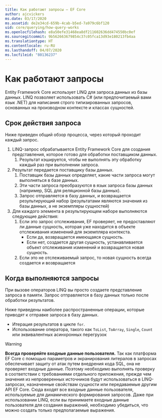 ```yaml
---
title: Как работают запросы — EF Core
author: ajcvickers
ms.date: 03/17/2020
ms.assetid: de2e34cd-659b-4cab-b5ed-7a979c6bf120
uid: core/querying/how-query-works
ms.openlocfilehash: e8a50efe31468ea8df211602636dd474550bc0ef
ms.sourcegitcommit: 9b562663679854c37c05fca13d93e180213fb4aa
ms.translationtype: HT
ms.contentlocale: ru-RU
ms.lasthandoff: 04/07/2020
ms.locfileid: "80136237"
---
```

# <a name="how-queries-work"></a>Как работают запросы

Entity Framework Core использует LINQ для запроса данных из базы данных. LINQ позволяет использовать C# (или предпочитаемый вами язык .NET) для написания строго типизированных запросов, основанных на производном контексте и классах сущностей.

## <a name="the-life-of-a-query"></a>Срок действия запроса

Ниже приведен общий обзор процесса, через который проходит каждый запрос.

1. LINQ-запрос обрабатывается Entity Framework Core для создания представления, которое готово для обработки поставщиком данных.
   1. Результат кэшируется, чтобы не выполнять эту обработку каждый раз при выполнении запроса.
2. Результат передается поставщику базы данных.
   1. Поставщик базы данных определяет, какие части запроса могут выполняться в базе данных.
   2. Эти части запроса преобразуются в язык запроса базы данных (например, SQL для реляционной базы данных).
   3. Запрос отправляется в базу данных, и возвращается результирующий набор (результатами являются значения из базы данных, а не экземпляры сущностей)
3. Для каждого элемента в результирующем наборе выполняются следующие действия:
   1. Если это запрос отслеживания, EF проверяет, не предоставляют ли данные сущность, которая уже находится в объекте отслеживания изменений для экземпляра контекста.
      * Если да, возвращается имеющаяся сущность.
      * Если нет, создается другая сущность, устанавливается объект отслеживания изменений и возвращается новая сущность.
   2. Если это не отслеживаемый запрос, то новая сущность всегда создается и возвращается

## <a name="when-queries-are-executed"></a>Когда выполняются запросы

При вызове операторов LINQ вы просто создаете представление запроса в памяти. Запрос отправляется в базу данных только после обработки результатов.

Ниже приведены наиболее распространенные операции, которые приводят к отправке запроса в базу данных.

* Итерация результатов в цикле `for`.
* Использование оператора, такого как `ToList`, `ToArray`, `Single`, `Count` или эквивалентных асинхронных перегрузок

> [!WARNING]  
> **Всегда проверяйте входные данные пользователя.** Так как платформа EF Core с помощью параметров и экранирования литералов в запросах обеспечивает защиту от атак путем внедрения кода SQL, она не проверяет входные данные. Поэтому необходимо выполнять проверку в соответствии с требованиями отдельного приложения, прежде чем значения из непроверенных источников будут использоваться в LINQ-запросах, назначенные свойствам сущности или передаваемые другим API EF Core. Сюда входят все входные данные пользователя, используемые для динамического формирования запросов. Даже при использовании LINQ, если вы принимаете входные данные пользователя для создания выражений, необходимо убедиться, что можно создать только предполагаемые выражения.
